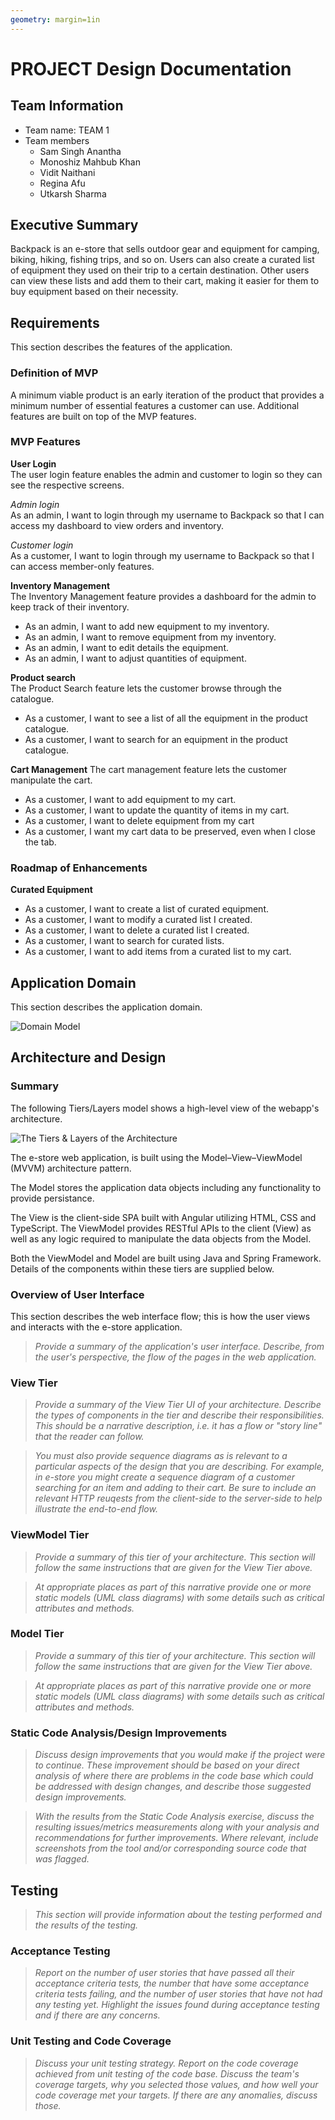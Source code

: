 ```yaml
---
geometry: margin=1in
---
```

# PROJECT Design Documentation

## Team Information
* Team name: TEAM 1
* Team members
  - Sam Singh Anantha
  - Monoshiz Mahbub Khan
  - Vidit Naithani
  - Regina Afu
  - Utkarsh Sharma

## Executive Summary

Backpack is an e-store that sells outdoor gear and equipment for camping, biking, hiking, fishing trips, and so on. Users can also create a curated list of equipment they used on their trip to a certain destination. Other users can view these lists and add them to their cart, making it easier for them to buy equipment based on their necessity. 

## Requirements

This section describes the features of the application.

### Definition of MVP
A minimum viable product is an early iteration of the product that provides a minimum number of essential features a customer can use. Additional features are built on top of the MVP features.  

### MVP Features
**User Login**  
The user login feature enables the admin and customer to login so they can see the respective screens.  

*Admin login*  
As an admin, I want to login through my username to Backpack so that I can access my dashboard to view orders and inventory.  

*Customer login*  
As a customer, I want to login through my username to Backpack so that I can access member-only features.  

**Inventory Management**  
The Inventory Management feature provides a dashboard for the admin to keep track of their inventory.  
  
- As an admin, I want to add new equipment to my inventory.  
- As an admin, I want to remove equipment from my inventory.  
- As an admin, I want to edit details the equipment.  
- As an admin, I want to adjust quantities of equipment.  

**Product search**  
The Product Search feature lets the customer browse through the catalogue.  

- As a customer, I want to see a list of all the equipment in the product catalogue.  
- As a customer, I want to search for an equipment in the product catalogue.  

**Cart Management**
The cart management feature lets the customer manipulate the cart.

- As a customer, I want to add equipment to my cart.
- As a customer, I want to update the quantity of items in my cart. 
- As a customer, I want to delete equipment from my cart
- As a customer, I want my cart data to be preserved, even when I close the tab.


### Roadmap of Enhancements
**Curated Equipment**
- As a customer, I want to create a list of curated equipment.
- As a customer, I want to modify a curated list I created.
- As a customer, I want to delete a curated list I created.
- As a customer, I want to search for curated lists.
- As a customer, I want to add items from a curated list to my cart.


## Application Domain

This section describes the application domain.

![Domain Model](domain-model.png)



## Architecture and Design

### Summary

The following Tiers/Layers model shows a high-level view of the webapp's architecture.

![The Tiers & Layers of the Architecture](architecture-tiers-and-layers.png)

The e-store web application, is built using the Model–View–ViewModel (MVVM) architecture pattern. 

The Model stores the application data objects including any functionality to provide persistance. 

The View is the client-side SPA built with Angular utilizing HTML, CSS and TypeScript. The ViewModel provides RESTful APIs to the client (View) as well as any logic required to manipulate the data objects from the Model.

Both the ViewModel and Model are built using Java and Spring Framework. Details of the components within these tiers are supplied below.


### Overview of User Interface

This section describes the web interface flow; this is how the user views and interacts
with the e-store application.

> _Provide a summary of the application's user interface.  Describe, from
> the user's perspective, the flow of the pages in the web application._


### View Tier
> _Provide a summary of the View Tier UI of your architecture.
> Describe the types of components in the tier and describe their
> responsibilities.  This should be a narrative description, i.e. it has
> a flow or "story line" that the reader can follow._

> _You must also provide sequence diagrams as is relevant to a particular aspects 
> of the design that you are describing.  For example, in e-store you might create a 
> sequence diagram of a customer searching for an item and adding to their cart. 
> Be sure to include an relevant HTTP reuqests from the client-side to the server-side 
> to help illustrate the end-to-end flow._


### ViewModel Tier
> _Provide a summary of this tier of your architecture. This
> section will follow the same instructions that are given for the View
> Tier above._

> _At appropriate places as part of this narrative provide one or more
> static models (UML class diagrams) with some details such as critical attributes and methods._


### Model Tier
> _Provide a summary of this tier of your architecture. This
> section will follow the same instructions that are given for the View
> Tier above._

> _At appropriate places as part of this narrative provide one or more
> static models (UML class diagrams) with some details such as critical attributes and methods._

### Static Code Analysis/Design Improvements
> _Discuss design improvements that you would make if the project were
> to continue. These improvement should be based on your direct
> analysis of where there are problems in the code base which could be
> addressed with design changes, and describe those suggested design
> improvements._

> _With the results from the Static Code Analysis exercise, 
> discuss the resulting issues/metrics measurements along with your analysis
> and recommendations for further improvements. Where relevant, include 
> screenshots from the tool and/or corresponding source code that was flagged._

## Testing
> _This section will provide information about the testing performed
> and the results of the testing._

### Acceptance Testing
> _Report on the number of user stories that have passed all their
> acceptance criteria tests, the number that have some acceptance
> criteria tests failing, and the number of user stories that
> have not had any testing yet. Highlight the issues found during
> acceptance testing and if there are any concerns._

### Unit Testing and Code Coverage
> _Discuss your unit testing strategy. Report on the code coverage
> achieved from unit testing of the code base. Discuss the team's
> coverage targets, why you selected those values, and how well your
> code coverage met your targets. If there are any anomalies, discuss
> those._
